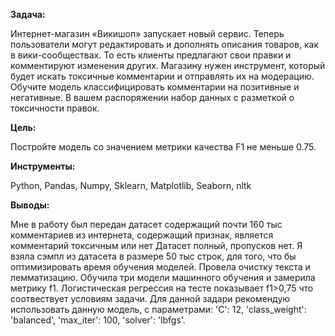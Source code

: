 **Задача:**

Интернет-магазин «Викишоп» запускает новый сервис. Теперь пользователи могут редактировать и дополнять описания товаров, как в вики-сообществах. То есть клиенты предлагают свои правки и комментируют изменения других. Магазину нужен инструмент, который будет искать токсичные комментарии и отправлять их на модерацию. Обучите модель классифицировать комментарии на позитивные и негативные. В вашем распоряжении набор данных с разметкой о токсичности правок. 

**Цель:**

Постройте модель со значением метрики качества F1 не меньше 0.75.

**Инструменты:**

Python, Pandas, Numpy, Sklearn, Matplotlib, Seaborn, nltk

**Выводы:**

Мне в работу был передан датасет содержащий почти 160 тыс комментариев из интернета, содержащий признак, является комментарий токсичным или нет
Датасет полный, пропусков нет.
Я взяла сэмпл из датасета в размере 50 тыс строк, для того, что бы оптимизировать время обучения моделей.
Провела очистку текста и лемматизацию.
Обучила три модели машинного обучения и замерила метрику f1.
Логистическая регрессия на тесте показывает f1>0,75 что соотвествует условиям задачи. Для данной задари рекомендую использовать данную модель, с параметрами: 'C': 12, 'class_weight': 'balanced', 'max_iter': 100, 'solver': 'lbfgs'.
